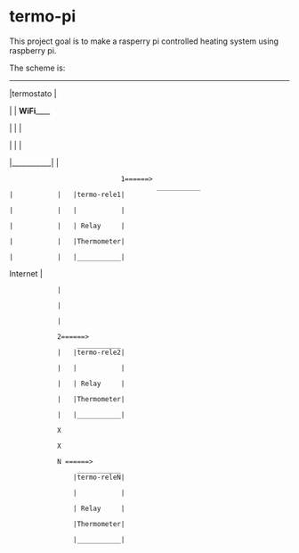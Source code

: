 # termo-pi

This project goal is to make a rasperry pi controlled heating system using raspberry pi.

The scheme is:



 ___________
|termostato |

|           |   ____WiFi________

|           |                   |

|           |                   |

|___________|                   |
 
                                1======>
                                         ___________
	|			|	|termo-rele1|

	|			|	|           |

	|			|	| Relay     |

	|			|	|Thermometer|

	|			|	|___________|

Internet			|

				|

				|

				|

				2======>
					 ___________
				|	|termo-rele2|

				|	|           |

				|	| Relay     |

				|	|Thermometer|

				|	|___________|
									
				X

				X

				N ======>
					 ___________
					|termo-releN|

					|           |

					| Relay     |

					|Thermometer|

					|___________|




